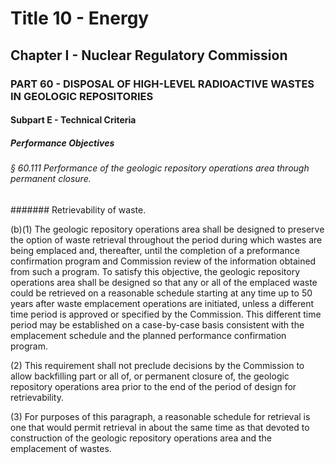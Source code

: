 
# Title 10 - Energy
## Chapter I - Nuclear Regulatory Commission
### PART 60 - DISPOSAL OF HIGH-LEVEL RADIOACTIVE WASTES IN GEOLOGIC REPOSITORIES
#### Subpart E - Technical Criteria
##### Performance Objectives
###### § 60.111 Performance of the geologic repository operations area through permanent closure.
####### Retrievability of waste.

(b)(1) The geologic repository operations area shall be designed to preserve the option of waste retrieval throughout the period during which wastes are being emplaced and, thereafter, until the completion of a preformance confirmation program and Commission review of the information obtained from such a program. To satisfy this objective, the geologic repository operations area shall be designed so that any or all of the emplaced waste could be retrieved on a reasonable schedule starting at any time up to 50 years after waste emplacement operations are initiated, unless a different time period is approved or specified by the Commission. This different time period may be established on a case-by-case basis consistent with the emplacement schedule and the planned performance confirmation program.

(2) This requirement shall not preclude decisions by the Commission to allow backfilling part or all of, or permanent closure of, the geologic repository operations area prior to the end of the period of design for retrievability.

(3) For purposes of this paragraph, a reasonable schedule for retrieval is one that would permit retrieval in about the same time as that devoted to construction of the geologic repository operations area and the emplacement of wastes.
